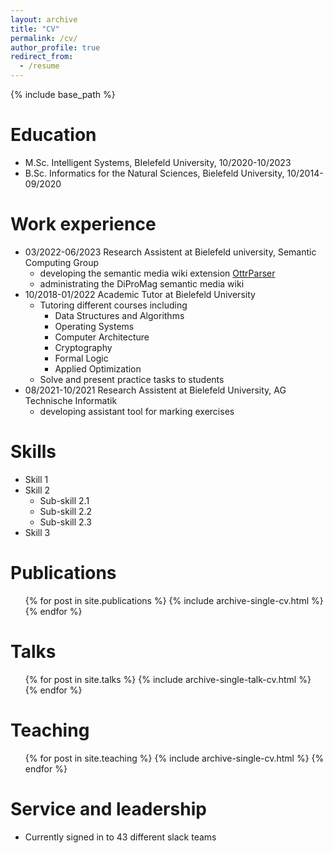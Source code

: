 ```yaml
---
layout: archive
title: "CV"
permalink: /cv/
author_profile: true
redirect_from:
  - /resume
---
```


{% include base_path %}

Education
======
* M.Sc. Intelligent Systems, BIelefeld University, 10/2020-10/2023
* B.Sc. Informatics for the Natural Sciences, Bielefeld University, 10/2014-09/2020

Work experience
======


* 03/2022-06/2023 Research Assistent at Bielefeld university, Semantic Computing Group
    * developing the semantic media wiki extension [OttrParser](https://www.mediawiki.org/wiki/Extension:OttrParser)
    * administrating the DiProMag semantic media wiki
* 10/2018-01/2022 Academic Tutor at Bielefeld University
    * Tutoring different courses including 
        * Data Structures and Algorithms
        * Operating Systems
        * Computer Architecture
        * Cryptography
        * Formal Logic
        * Applied Optimization
    * Solve and present practice tasks to students
* 08/2021-10/2021 Research Assistent at Bielefeld University, AG Technische Informatik
    * developing assistant tool for marking exercises
  
Skills
======
* Skill 1
* Skill 2
  * Sub-skill 2.1
  * Sub-skill 2.2
  * Sub-skill 2.3
* Skill 3

Publications
======
  <ul>{% for post in site.publications %}
    {% include archive-single-cv.html %}
  {% endfor %}</ul>
  
Talks
======
  <ul>{% for post in site.talks %}
    {% include archive-single-talk-cv.html %}
  {% endfor %}</ul>
  
Teaching
======
  <ul>{% for post in site.teaching %}
    {% include archive-single-cv.html %}
  {% endfor %}</ul>
  
Service and leadership
======
* Currently signed in to 43 different slack teams
